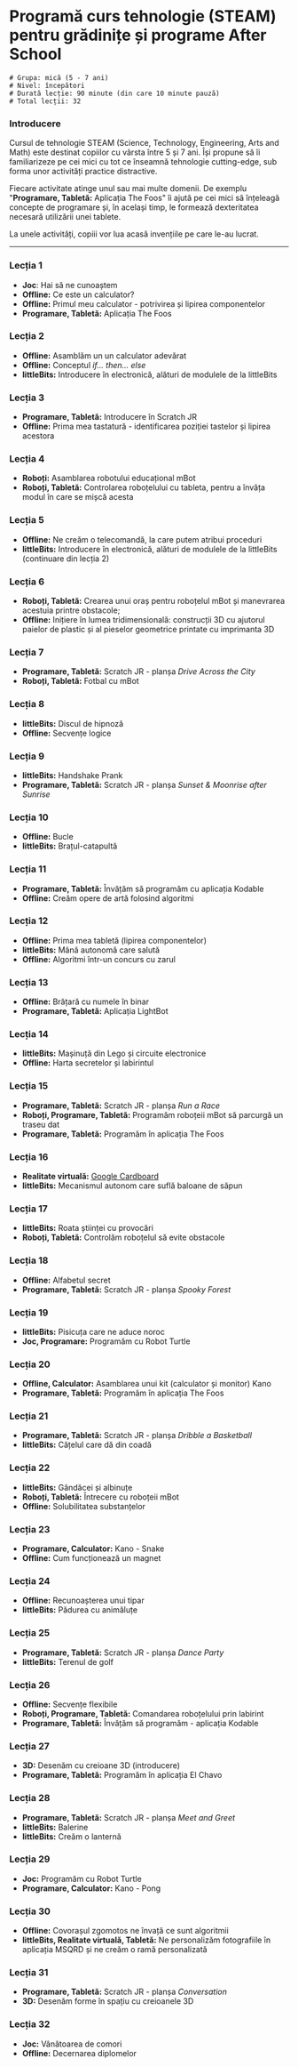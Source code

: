 # Programă curs tehnologie (STEAM) pentru grădinițe și programe After School

    # Grupa: mică (5 - 7 ani)
    # Nivel: începători
    # Durată lecție: 90 minute (din care 10 minute pauză)
    # Total lecții: 32

### Introducere

Cursul de tehnologie STEAM (Science, Technology, Engineering, Arts and Math) este destinat copiilor cu vârsta între 5 și 7 ani. Își propune să îi familiarizeze pe cei mici cu tot ce înseamnă tehnologie cutting-edge, sub forma unor activități practice distractive.

Fiecare activitate atinge unul sau mai multe domenii. De exemplu "**Programare, Tabletă:** Aplicația The Foos" îi ajută pe cei mici să înțeleagă concepte de programare și, în același timp, le formează dexteritatea necesară utilizării unei tablete.

La unele activități, copiii vor lua acasă invențiile pe care le-au lucrat.

---

### Lecția 1
- **Joc**: Hai să ne cunoaștem
- **Offline:** Ce este un calculator?
- **Offline:** Primul meu calculator - potrivirea și lipirea componentelor
- **Programare, Tabletă:** Aplicația The Foos

### Lecția 2
- **Offline:** Asamblăm un un calculator adevărat
- **Offline:** Conceptul *if... then... else*
- **littleBits:** Introducere în electronică, alături de modulele de la littleBits

### Lecția 3
- **Programare, Tabletă:** Introducere în Scratch JR
- **Offline:** Prima mea tastatură - identificarea poziției tastelor și lipirea acestora

### Lecția 4
- **Roboți:** Asamblarea robotului educațional mBot
- **Roboți, Tabletă:** Controlarea roboțelului cu tableta, pentru a învăța modul în care se mișcă acesta

### Lecția 5
- **Offline:** Ne creăm o telecomandă, la care putem atribui proceduri
- **littleBits:** Introducere în electronică, alături de modulele de la littleBits (continuare din lecția 2)

### Lecția 6
- **Roboți, Tabletă:** Crearea unui oraș pentru roboțelul mBot și manevrarea acestuia printre obstacole;
- **Offline:** Inițiere în lumea tridimensională: construcții 3D cu ajutorul paielor de plastic și al pieselor geometrice printate cu imprimanta 3D

### Lecția 7
- **Programare, Tabletă:** Scratch JR - planșa *Drive Across the City*
- **Roboți, Tabletă:** Fotbal cu mBot

### Lecția 8
- **littleBits:** Discul de hipnoză
- **Offline:** Secvențe logice

### Lecția 9
- **littleBits:** Handshake Prank
- **Programare, Tabletă:** Scratch JR - planșa *Sunset & Moonrise after Sunrise*

### Lecția 10
- **Offline:** Bucle
- **littleBits:** Brațul-catapultă

### Lecția 11
- **Programare, Tabletă:** Învățăm să programăm cu aplicația Kodable
- **Offline:** Creăm opere de artă folosind algoritmi

### Lecția 12
- **Offline:** Prima mea tabletă (lipirea componentelor)
- **littleBits:** Mână autonomă care salută
- **Offline:** Algoritmi într-un concurs cu zarul

### Lecția 13
- **Offline:** Brățară cu numele în binar
- **Programare, Tabletă:** Aplicația LightBot

### Lecția 14
- **littleBits:** Mașinuță din Lego și circuite electronice
- **Offline:** Harta secretelor și labirintul

### Lecția 15
- **Programare, Tabletă:** Scratch JR - planșa *Run a Race*
- **Roboți, Programare, Tabletă:** Programăm roboțeii mBot să parcurgă un traseu dat
- **Programare, Tabletă:** Programăm în aplicația The Foos

### Lecția 16
- **Realitate virtuală:** [Google Cardboard](https://vr.google.com/cardboard/)
- **littleBits:** Mecanismul autonom care suflă baloane de săpun

### Lecția 17
- **littleBits:** Roata științei cu provocări
- **Roboți, Tabletă:** Controlăm roboțelul să evite obstacole

### Lecția 18
- **Offline:** Alfabetul secret
- **Programare, Tabletă:** Scratch JR - planșa *Spooky Forest*

### Lecția 19
- **littleBits:** Pisicuța care ne aduce noroc
- **Joc, Programare:** Programăm cu Robot Turtle

### Lecția 20
- **Offline, Calculator:** Asamblarea unui kit (calculator și monitor) Kano
- **Programare, Tabletă:** Programăm în aplicația The Foos

### Lecția 21
- **Programare, Tabletă:** Scratch JR - planșa *Dribble a Basketball*
- **littleBits:** Cățelul care dă din coadă

### Lecția 22
- **littleBits:** Gândăcei și albinuțe
- **Roboți, Tabletă:** Întrecere cu roboțeii mBot
- **Offline:** Solubilitatea substanțelor

### Lecția 23
- **Programare, Calculator:** Kano - Snake
- **Offline:** Cum funcționează un magnet

### Lecția 24
- **Offline:** Recunoașterea unui tipar
- **littleBits:** Pădurea cu animăluțe

### Lecția 25
- **Programare, Tabletă:** Scratch JR - planșa *Dance Party*
- **littleBits:** Terenul de golf

### Lecția 26
- **Offline:** Secvențe flexibile
- **Roboți, Programare, Tabletă:** Comandarea roboțelului prin labirint
- **Programare, Tabletă:** Învățăm să programăm - aplicația Kodable

### Lecția 27
- **3D:** Desenăm cu creioane 3D (introducere)
- **Programare, Tabletă:** Programăm în aplicația El Chavo

### Lecția 28
- **Programare, Tabletă:** Scratch JR - planșa *Meet and Greet*
- **littleBits:** Balerine
- **littleBits:** Creăm o lanternă

### Lecția 29
- **Joc:** Programăm cu Robot Turtle
- **Programare, Calculator:** Kano - Pong

### Lecția 30
- **Offline:** Covorașul zgomotos ne învață ce sunt algoritmii
- **littleBits, Realitate virtuală, Tabletă:** Ne personalizăm fotografiile în aplicația MSQRD și ne creăm o ramă personalizată

### Lecția 31
- **Programare, Tabletă:** Scratch JR - planșa *Conversation*
- **3D:** Desenăm forme în spațiu cu creioanele 3D

### Lecția 32
- **Joc:** Vânătoarea de comori
- **Offline:** Decernarea diplomelor
